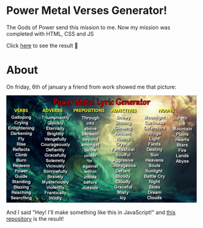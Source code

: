 # Power Metal Verses Generator!

The Gods of Power send this mission to me. Now my mission was completed with HTML, CSS and JS

Click [here](http://www.odineiribeiro.com.br/power_metal_lyric_generator/) to see the result :metal:

# About

On friday, 6th of january a friend from work showed me that picture:

![original.jpg](original.jpg)

And I said "Hey! I'll make something like this in JavaScript!" and [this repository](https://github.com/OdineiRibeiro/power_metal_lyric_generator) is the result!
